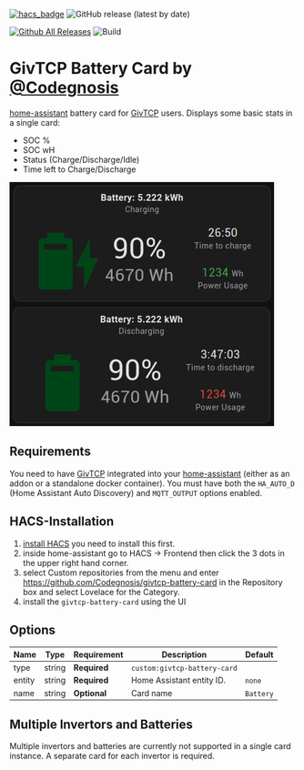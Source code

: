 [![hacs_badge](https://img.shields.io/badge/HACS-Custom-41BDF5.svg?style=flat-square)](https://github.com/hacs/integration)
![GitHub release (latest by date)](https://img.shields.io/github/v/release/Codegnosis/givtcp-battery-card?style=flat-square)

[![Github All Releases](https://img.shields.io/github/downloads/Codegnosis/givtcp-battery-card/total.svg)]()
![Build](https://github.com/Codegnosis/givtcp-battery-card/actions/workflows/build.yml/badge.svg)

# GivTCP Battery Card by [@Codegnosis](https://www.github.com/Codegnosis)

[home-assistant](home-assistant.io) battery card for [GivTCP](https://github.com/britkat1980/giv_tcp) users. Displays
some basic stats in a single card:

- SOC %
- SOC wH
- Status (Charge/Discharge/Idle)
- Time left to Charge/Discharge

![PReview](./preview.png)

## Requirements

You need to have [GivTCP](https://github.com/britkat1980/giv_tcp) integrated into your [home-assistant](home-assistant.io) (either as an addon or a standalone docker container).
You must have both the `HA_AUTO_D` (Home Assistant Auto Discovery) and `MQTT_OUTPUT` options enabled.

## HACS-Installation

1. [install HACS](https://hacs.xyz/docs/installation/installation) you need to install this first.
2. inside home-assistant go to HACS -> Frontend then click the 3 dots in the upper right hand corner.
3. select Custom repositories from the menu and enter https://github.com/Codegnosis/givtcp-battery-card in the Repository box and select Lovelace for the Category.
4. install the `givtcp-battery-card` using the UI

## Options

| Name   | Type   | Requirement  | Description                  | Default   |
| ------ | ------ | ------------ | ---------------------------- | --------- |
| type   | string | **Required** | `custom:givtcp-battery-card` |
| entity | string | **Required** | Home Assistant entity ID.    | `none`    |
| name   | string | **Optional** | Card name                    | `Battery` |

## Multiple Invertors and Batteries

Multiple invertors and batteries are currently not supported in a single card instance. A separate card for each
invertor is required.
